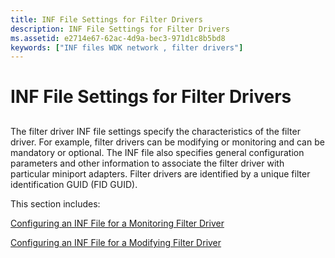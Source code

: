 ```yaml
---
title: INF File Settings for Filter Drivers
description: INF File Settings for Filter Drivers
ms.assetid: e2714e67-62ac-4d9a-bec3-971d1c8b5bd8
keywords: ["INF files WDK network , filter drivers"]
---
```


# INF File Settings for Filter Drivers


## <a href="" id="ddk-inf-file-settings-for-filter-drivers-ng"></a>


The filter driver INF file settings specify the characteristics of the filter driver. For example, filter drivers can be modifying or monitoring and can be mandatory or optional. The INF file also specifies general configuration parameters and other information to associate the filter driver with particular miniport adapters. Filter drivers are identified by a unique filter identification GUID (FID GUID).

This section includes:

[Configuring an INF File for a Monitoring Filter Driver](configuring-an-inf-file-for-a-monitoring-filter-driver.md)

[Configuring an INF File for a Modifying Filter Driver](configuring-an-inf-file-for-a-modifying-filter-driver.md)

 

 





